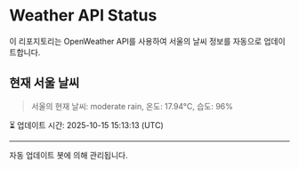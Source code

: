 
# Weather API Status

이 리포지토리는 OpenWeather API를 사용하여 서울의 날씨 정보를 자동으로 업데이트합니다.

## 현재 서울 날씨
> 서울의 현재 날씨: moderate rain, 온도: 17.94°C, 습도: 96%

⏳ 업데이트 시간: 2025-10-15 15:13:13 (UTC)

---
자동 업데이트 봇에 의해 관리됩니다.
